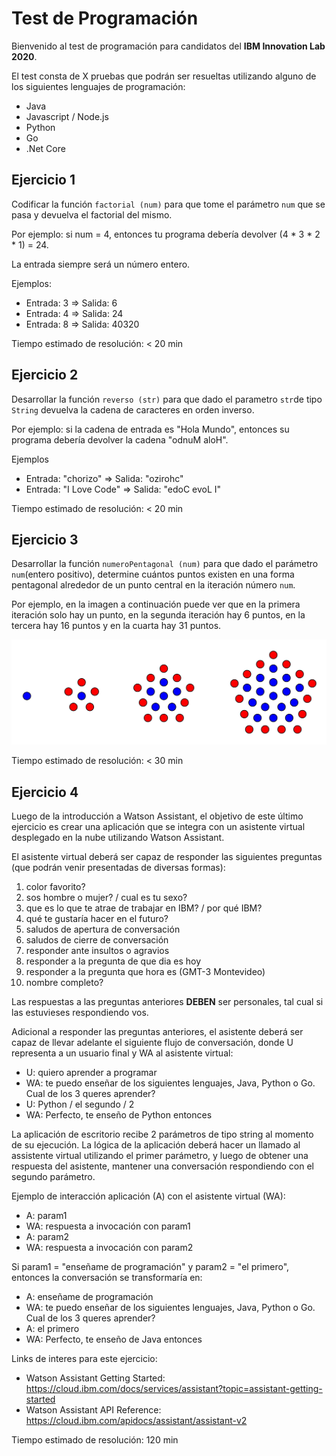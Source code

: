# Test de Programación

Bienvenido al test de programación para candidatos del **IBM Innovation Lab 2020**. 

El test consta de X pruebas que podrán ser resueltas utilizando alguno de los siguientes lenguajes de programación: 
- Java
- Javascript / Node.js
- Python
- Go
- .Net Core

## Ejercicio 1

Codificar la función `factorial (num)` para que tome el parámetro `num` que se pasa y devuelva el factorial del mismo.

Por ejemplo: si num = 4, entonces tu programa debería devolver (4 * 3 * 2 * 1) = 24.

La entrada siempre será un número entero.

Ejemplos:
- Entrada: 3 => Salida: 6
- Entrada: 4 => Salida: 24
- Entrada: 8 => Salida: 40320

Tiempo estimado de resolución: < 20 min

## Ejercicio 2

Desarrollar la función `reverso (str)` para que dado el parametro `str`de tipo `String` devuelva la cadena de caracteres en orden inverso. 

Por ejemplo: si la cadena de entrada es "Hola Mundo", entonces su programa debería devolver la cadena "odnuM aloH".

Ejemplos
- Entrada: "chorizo" => Salida: "ozirohc"
- Entrada: "I Love Code" => Salida: "edoC evoL I"

Tiempo estimado de resolución: < 20 min

## Ejercicio 3

Desarrollar la función `numeroPentagonal (num)` para que dado el parámetro `num`(entero positivo), determine cuántos puntos existen en una forma pentagonal alrededor de un punto central en la iteración número `num`. 

Por ejemplo, en la imagen a continuación puede ver que en la primera iteración solo hay un punto, en la segunda iteración hay 6 puntos, en la tercera hay 16 puntos y en la cuarta hay 31 puntos.

![numeroPentagonal](https://github.com/svergara1987/ilab2020test/blob/master/img/pentagonalNumber.png)

Tiempo estimado de resolución: < 30 min

## Ejercicio 4

Luego de la introducción a Watson Assistant, el objetivo de este último ejercicio es crear una aplicación que se integra con un asistente virtual desplegado en la nube utilizando Watson Assistant. 

El asistente virtual deberá ser capaz de responder las siguientes preguntas (que podrán venir presentadas de diversas formas):
1. color favorito?
2. sos hombre o mujer? / cual es tu sexo?
3. que es lo que te atrae de trabajar en IBM? / por qué IBM?
4. qué te gustaría hacer en el futuro?
5. saludos de apertura de conversación
6. saludos de cierre de conversación
7. responder ante insultos o agravios
8. responder a la pregunta de que dia es hoy
9. responder a la pregunta que hora es (GMT-3 Montevideo)
10. nombre completo?

Las respuestas a las preguntas anteriores **DEBEN** ser personales, tal cual si las estuvieses respondiendo vos. 

Adicional a responder las preguntas anteriores, el asistente deberá ser capaz de llevar adelante el siguiente flujo de conversación, donde U representa a un usuario final y WA al asistente virtual:
- U: quiero aprender a programar
- WA: te puedo enseñar de los siguientes lenguajes, Java, Python o Go. Cual de los 3 queres aprender?
- U: Python / el segundo / 2
- WA: Perfecto, te enseño de Python entonces

La aplicación de escritorio recibe 2 parámetros de tipo string al momento de su ejecución. 
La lógica de la aplicación deberá hacer un llamado al assistente virtual utilizando el primer parámetro, y luego de obtener una respuesta del asistente, mantener una conversación respondiendo con el segundo parámetro. 

Ejemplo de interacción aplicación (A) con el asistente virtual (WA):
- A: param1
- WA: respuesta a invocación con param1
- A: param2
- WA: respuesta a invocación con param2

Si param1 = "enseñame de programación" y param2 = "el primero", entonces la conversación se transformaría en:
- A: enseñame de programación
- WA: te puedo enseñar de los siguientes lenguajes, Java, Python o Go. Cual de los 3 queres aprender?
- A: el primero
- WA: Perfecto, te enseño de Java entonces

Links de interes para este ejercicio:
- Watson Assistant Getting Started: https://cloud.ibm.com/docs/services/assistant?topic=assistant-getting-started
- Watson Assistant API Reference: https://cloud.ibm.com/apidocs/assistant/assistant-v2

Tiempo estimado de resolución: 120 min
